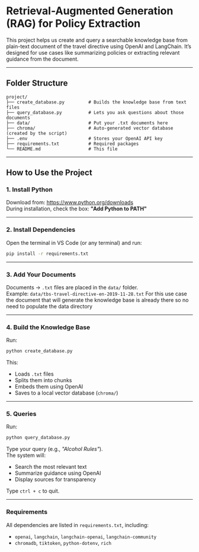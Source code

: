 # Retrieval-Augmented Generation (RAG) for Policy Extraction

This project helps us create and query a searchable knowledge base from plain-text document of the travel directive using OpenAI and LangChain. It’s designed for use cases like summarizing policies or extracting relevant guidance from the document.

---

## Folder Structure

```
project/
├── create_database.py         # Builds the knowledge base from text files
├── query_database.py          # Lets you ask questions about those documents
├── data/                      # Put your .txt documents here
├── chroma/                    # Auto-generated vector database (created by the script)
├── .env                       # Stores your OpenAI API key
├── requirements.txt           # Required packages
└── README.md                  # This file
```

---

##  How to Use the Project

### 1. Install Python

Download from: https://www.python.org/downloads  
During installation, check the box: **"Add Python to PATH"**

---

### 2. Install Dependencies

Open the terminal in VS Code (or any terminal) and run:

```bash
pip install -r requirements.txt
```

---


### 3. Add Your Documents

Documents -> `.txt` files are placed in the `data/` folder.  
Example: `data/tbs-travel-directive-en-2019-11-28.txt` 
For this use case the document that will generate the knowledge base is already there so no need to populate the data directory

---

### 4. Build the Knowledge Base

Run:

```bash
python create_database.py
```

This:
- Loads `.txt` files
- Splits them into chunks
- Embeds them using OpenAI
- Saves to a local vector database (`chroma/`)

---

### 5. Queries

Run:

```bash
python query_database.py
```

Type your query (e.g., _"Alcohol Rules"_).  
The system will:
- Search the most relevant text
- Summarize guidance using OpenAI
- Display sources for transparency

Type `ctrl + c` to quit.

---

### Requirements

All dependencies are listed in `requirements.txt`, including:

- `openai`, `langchain`, `langchain-openai`, `langchain-community`
- `chromadb`, `tiktoken`, `python-dotenv`, `rich`

